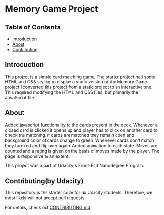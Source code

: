 # Memory Game Project

## Table of Contents

* [Introduction](#introduction)
* [About](#about)
* [Contributing](#contributing)

## Introduction
This project is a simple card matching game. The starter project had some HTML and CSS styling to display a static version of the Memory Game project.I converted this project from a static project to an interactive one. This required modifying the HTML and CSS files, but primarily the JavaScript file.

## About
Added javascript functionality to the cards present in the deck. Whenever a closed card is clicked it opens up and player has to click on another card to check the matching. if cards are matched they remain open and background color of cards change to green. Whenever cards don't match they turn red and flip over again. Added animation to each state. Moves are counted and a rating is given on the basis of moves made by the player. The page is responsive to an extent.

This project was a part of Udacity's Front-End Nanodegree Program.

## Contributing(by Udacity)

This repository is the starter code for _all_ Udacity students. Therefore, we most likely will not accept pull requests.

For details, check out [CONTRIBUTING.md](CONTRIBUTING.md).
